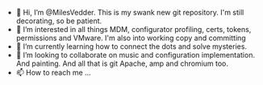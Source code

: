 - 👋 Hi, I’m @MilesVedder.  This is my swank new git repository.  I'm still decorating, so be patient.
- 👀 I’m interested in all things MDM, configurator profiling, certs, tokens, permissions and
VMware.  I'm also into working copy and committing
- 🌱 I’m currently learning how to connect the dots and solve mysteries.
- 💞️ I’m looking to collaborate on music and configuration implementation.
And painting. And all that is git Apache, amp and chromium too.
- 📫 How to reach me ...

<!---
MilesVedder/MilesVedder is a ✨ special ✨ repository because its `README.md` (this file) appears on your GitHub profile.
You can click the Preview link to take a look at your changes.
--->
